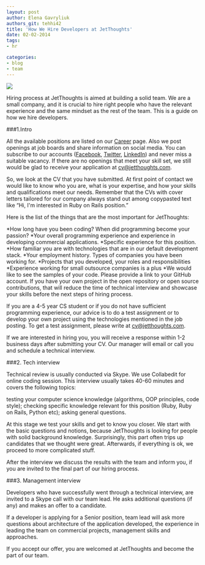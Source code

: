 ```yaml
---
layout: post
author: Elena Gavryliuk
authors_git: tehhi42
title: 'How We Hire Developers at JetThoughts'
date: 02-02-2014
tags:
- hr

categories:
- blog
- team
---
```


<img src="https://cloud.githubusercontent.com/assets/5908100/5414726/f67c727e-8229-11e4-89e8-06d2368a8f16.jpg" class="left" style="margin-right: 1em;" />

Hiring process at JetThoughts is aimed at building a solid team. We are a small company, and it is crucial to hire right people who have the relevant experience and the same mindset as the rest of the team. This is a  guide on how we hire developers. 

###1.Intro

All the available positions are listed on our [Career](http://www.jetthoughts.com/career.html) page. Also we post openings at job boards and share information on social media. You can subscribe to our accounts ([Facebook](http://www.jetthoughts.com/career.html), [Twitter](https://twitter.com/jetthoughts), [LinkedIn](https://twitter.com/jetthoughts)) and never miss a suitable vacancy. If there are no openings that meet your skill set, we still would be glad to receive your application at cv@jetthoughts.com. 

So, we look at the CV that you have submitted. At first point of contact we would like to know who you are, what is your expertise, and how your skills and qualifications meet our needs. Remember that the CVs with cover letters tailored for our company always stand out among copypasted text like “Hi, I'm interested in Ruby on Rails position.” 

Here is the list of the things that are the most important for JetThoughts:

<!--cut-->

*How long have you been coding? When did programming become your passion? 
*Your overall programming experience and experience in developing commercial applications. 
*Specific experience for this position.
*How familiar you are with technologies that are in our default development stack.
*Your employment history. Types of companies you have been working for.
*Projects that you developed, your roles and responsibilities
*Experience working for small outsource companies is a plus
*We would like to see the samples of your code. Please provide a link to your GitHub account. If you have your own project in the open repository or open source contributions, that will reduce the time of technical interview and showcase your skills before the next steps of hiring process.

If you are a 4-5 year CS student or if you do not have sufficient programming experience, our advice is to do a test assignment or to develop your own project using the technologies mentioned in the job posting. To get a test assignment, please write at cv@jetthoughts.com.

If we are interested in hiring you, you will receive a response within 1-2 business days after submitting your CV. Our manager will email or call you and schedule a technical interview.

###2. Tech interview

Technical review is usually conducted via Skype. We use Collabedit for online coding session. This interview usually takes 40-60 minutes and covers the following topics:

testing your computer science knowledge (algorithms, OOP principles, code style);
checking specific knowledge relevant for this position (Ruby, Ruby on Rails, Python etc);
asking general questions.

At this stage we test your skills and get to know you closer. We start with the basic questions and notions, because JetThoughts is looking for people with solid background knowledge. Surprisingly, this part often trips up candidates that we thought were great. Afterwards, if everything is ok, we proceed to more complicated stuff. 

After the interview we discuss the results with the team and inform you, if you are invited to the final part of our hiring process. 

###3. Management interview

Developers who have successfully went through a technical interview, are invited to a Skype call with our team lead. He asks additional questions (if any) and makes an offer to a candidate. 

If a developer is applying for a Senior position, team lead will ask more questions about architecture of the application developed, the experience in leading the team on commercial projects, management skills and approaches.

If you accept our offer, you are welcomed at JetThoughts and become the part of our team. 

